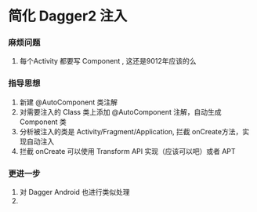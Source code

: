 # 简化 Dagger2 注入

### 麻烦问题

1. 每个Activity 都要写 Component , 这还是9012年应该的么

### 指导思想

1. 新建 @AutoComponent 类注解
2. 对需要注入的 Class 类上添加 @AutoComponent 注解，自动生成 Component 类
3. 分析被注入的类是 Activity/Fragment/Application, 拦截 onCreate方法，实现自动注入
4. 拦截 onCreate 可以使用 Transform API 实现（应该可以吧）或者 APT

### 更进一步

1. 对 Dagger Android 也进行类似处理
2. 

